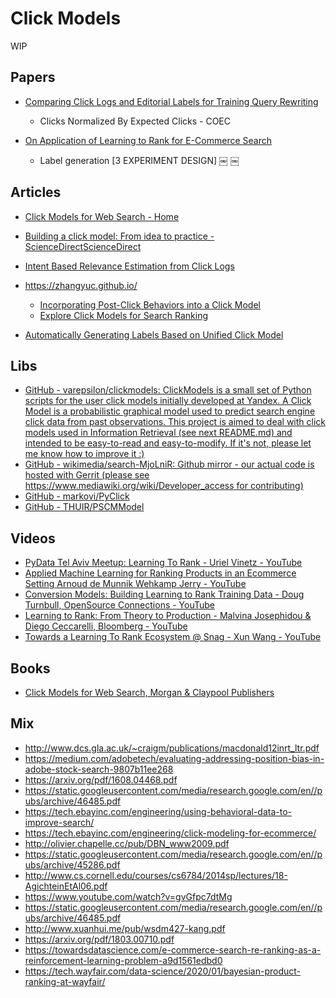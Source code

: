 # Click Models
WIP

## Papers

- [Comparing Click Logs and Editorial Labels for Training Query Rewriting](https://www2007.org/workshops/paper_63.pdf)
    - Clicks Normalized By Expected Clicks - COEC

- [On Application of Learning to Rank for E-Commerce Search](https://arxiv.org/pdf/1903.04263.pdf)
    - Label generation [3 EXPERIMENT DESIGN]
￼
￼
## Articles
- [Click Models for Web Search - Home](https://clickmodels.weebly.com)
- [Building a click model: From idea to practice - ScienceDirectScienceDirect](https://www.sciencedirect.com/science/article/pii/S2468232216300245)

- [Intent Based Relevance Estimation from Click Logs](https://d39w7f4ix9f5s9.cloudfront.net/c6/0c/51c39ffc454f9293626de47258b6/p59-mandayam-comar.pdf)
- https://zhangyuc.github.io/
  - [Incorporating Post-Click Behaviors into a Click Model](https://zhangyuc.github.io/files/zhong10sigir.pdf)
  - [Explore Click Models for Search Ranking](https://zhangyuc.github.io/files/wang10cikm.pdf)

- [Automatically Generating Labels Based on Unified Click Model](http://www.ramb.ethz.ch/CDstore/www2011/companion/p59.pdf)

## Libs

- [GitHub - varepsilon/clickmodels: ClickModels is a small set of Python scripts for the user click models initially developed at Yandex. A Click Model is a probabilistic graphical model used to predict search engine click data from past observations. This project is aimed to deal with click models used in Information Retrieval (see next README.md) and intended to be easy-to-read and easy-to-modify. If it's not, please let me know how to improve it :)](https://github.com/varepsilon/clickmodels)
- [GitHub - wikimedia/search-MjoLniR: Github mirror - our actual code is hosted with Gerrit (please see https://www.mediawiki.org/wiki/Developer_access for contributing)](https://github.com/wikimedia/search-MjoLniR)
- [GitHub - markovi/PyClick](https://github.com/markovi/PyClick)
- [GitHub - THUIR/PSCMModel](https://github.com/THUIR/PSCMModel)

## Videos

* [PyData Tel Aviv Meetup: Learning To Rank - Uriel Vinetz - YouTube](https://www.youtube.com/watch?v=_GDuUwhvCK0)
* [Applied Machine Learning for Ranking Products in an Ecommerce Setting Arnoud de Munnik Wehkamp Jerry - YouTube](https://www.youtube.com/watch?v=6BGCn3h59nA)
* [Conversion Models: Building Learning to Rank Training Data - Doug Turnbull, OpenSource Connections - YouTube](https://www.youtube.com/watch?v=33QDCpZmR-E)
* [Learning to Rank: From Theory to Production - Malvina Josephidou & Diego Ceccarelli, Bloomberg - YouTube](https://www.youtube.com/watch?v=eMuepJpjUjI)
* [Towards a Learning To Rank Ecosystem @ Snag - Xun Wang - YouTube](https://www.youtube.com/watch?v=UH-ReIBXqQ8&list=PLCoJWKqBHERu9Fe0W12D7XKwGT2eoJJNU&index=6)

## Books

- [Click Models for Web Search, Morgan & Claypool Publishers](https://www.morganclaypoolpublishers.com/catalog_Orig/product_info.php?products_id=819&osCsid=net5701em8pkhcs2cbs4agk9s5)


## Mix

* http://www.dcs.gla.ac.uk/~craigm/publications/macdonald12inrt_ltr.pdf
* https://medium.com/adobetech/evaluating-addressing-position-bias-in-adobe-stock-search-9807b11ee268
* https://arxiv.org/pdf/1608.04468.pdf
* https://static.googleusercontent.com/media/research.google.com/en//pubs/archive/46485.pdf
* https://tech.ebayinc.com/engineering/using-behavioral-data-to-improve-search/
* https://tech.ebayinc.com/engineering/click-modeling-for-ecommerce/
* http://olivier.chapelle.cc/pub/DBN_www2009.pdf
* https://static.googleusercontent.com/media/research.google.com/en//pubs/archive/45286.pdf
* http://www.cs.cornell.edu/courses/cs6784/2014sp/lectures/18-AgichteinEtAl06.pdf
* https://www.youtube.com/watch?v=gvGfpc7dtMg
* https://static.googleusercontent.com/media/research.google.com/en//pubs/archive/46485.pdf
* http://www.xuanhui.me/pub/wsdm427-kang.pdf
* https://arxiv.org/pdf/1803.00710.pdf
* https://towardsdatascience.com/e-commerce-search-re-ranking-as-a-reinforcement-learning-problem-a9d1561edbd0
* https://tech.wayfair.com/data-science/2020/01/bayesian-product-ranking-at-wayfair/
